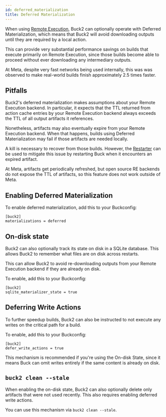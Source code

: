 ```yaml
---
id: deferred_materialization
title: Deferred Materialization
---
```


When using [Remote Execution](../remote_execution.md), Buck2 can optionally operate with Deferred Materialization, which means that Buck2 will avoid downloading outputs until they are required by a local action.

This can provide very substantial performance savings on builds that execute primarily on Remote Execution, since those builds become able to proceed without ever downloading any intermediary outputs.

At Meta, despite very fast networks being used internally, this was was observed to make real-world builds finish approximately 2.5 times faster.


## Pitfalls

Buck2's deferred materialization makes assumptions about your Remote Execution backend. In particular, it expects that the TTL returned from action cache entries by your Remote Execution backend always exceeds the TTL of all output artifacts it references.

Nonetheless, artifacts may also eventually expire from your Remote Execution backend. When that happens, builds using Deferred Materialization may fail if those artifacts are needed locally.

A kill is necessary to recover from those builds. However, the [Restarter](restarter.md) can be used to mitigate this issue by restarting Buck when it encounters an expired artifact.

<OssOnly>
At Meta, artifacts get periodically refreshed, but open source RE backends do not expose the TTL of artifacts, so this feature does not work outside of Meta.
</OssOnly>


## Enabling Deferred Materialization

To enable deferred materialization, add this to your Buckconfig:

```
[buck2]
materializations = deferred
```


## On-disk state

Buck2 can also optionally track its state on disk in a SQLite database. This allows Buck2 to remember what files are on disk across restarts.

This can allow Buck2 to avoid re-downloading outputs from your Remote Execution backend if they are already on disk.

To enable, add this to your Buckconfig:

```
[buck2]
sqlite_materializer_state = true
```


## Deferring Write Actions

To further speedup builds, Buck2 can also be instructed to not execute any writes on the critical path for a build.

To enable, add this to your Buckconfig:

```
[buck2]
defer_write_actions = true
```

This mechanism is recommended if you're using the On-disk State, since it means Buck can omit writes entirely if the same content is already on disk.


## `buck2 clean --stale`

When enabling the on-disk state, Buck2 can also optionally delete only artifacts that were not used recently. This also requires enabling deferred write actions.

You can use this mechanism via `buck2 clean --stale`.
